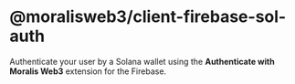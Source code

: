 # @moralisweb3/client-firebase-sol-auth

Authenticate your user by a Solana wallet using the **Authenticate with Moralis Web3** extension for the Firebase.
